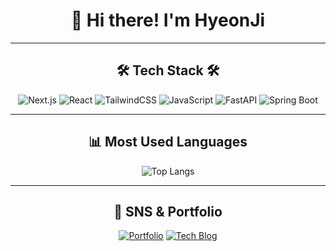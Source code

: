 <div align="center">

# 👋 Hi there! I'm HyeonJi

---

## 🛠 Tech Stack 🛠
![Next.js](https://img.shields.io/badge/Next.js-000000?style=for-the-badge&logo=next.js&logoColor=white)
![React](https://img.shields.io/badge/React-61DAFB?style=for-the-badge&logo=react&logoColor=black)
![TailwindCSS](https://img.shields.io/badge/Tailwind_CSS-06B6D4?style=for-the-badge&logo=tailwind-css&logoColor=white)
![JavaScript](https://img.shields.io/badge/JavaScript-F7DF1E?style=for-the-badge&logo=javascript&logoColor=black)
![FastAPI](https://img.shields.io/badge/FastAPI-009688?style=for-the-badge&logo=fastapi&logoColor=white)
![Spring Boot](https://img.shields.io/badge/Spring_Boot-6DB33F?style=for-the-badge&logo=spring-boot&logoColor=white)

---

## 📊 Most Used Languages
![Top Langs](https://github-readme-stats.vercel.app/api/top-langs/?username=hyeon318&layout=compact&theme=highcontrast)

---

## 🌱 SNS & Portfolio
[![Portfolio](https://img.shields.io/badge/Portfolio-000000?style=for-the-badge&logo=vercel&logoColor=white)](https://since1994-oasis-portfolio.vercel.app/)
[![Tech Blog](https://img.shields.io/badge/Tech%20Blog-20C997?style=for-the-badge&logo=velog&logoColor=white)](https://spidey00.tistory.com/)

</div>
